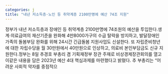 ```yaml
---
categories: j
title: "내년 저소득층·노인 등 취약계층 2100만명에 예산 74조 지원"
---
```

정부가 내년 저소득층과 장애인 등 취약계층 2100만명에 74조원의 예산을 투입한다.생계·의료급여의 재산기준을 완화해 4만8000가구의 수급 탈락을 방지하고, 발달장애인 가족의 돌봄부담 완화를 위해 24시간 긴급돌봄 지원사업도 신설한다. 또 자립준비청년에 대한 자립수당을 월 30만원에서 40만원으로 인상하고, 의료비 본인부담금도 신규 지원한다.정부는 8일 추경호 부총리 겸 기획재정부 장관 주재로 비상경제장관회의를 열고 이같은 내용을 담은 2023년 예산 4대 핵심과제를 마련했다고 밝혔다. 추 부총리는 “어려운 사회적 약자를 중점적으